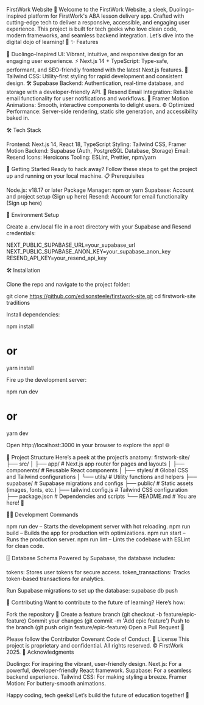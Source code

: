 FirstWork Website 🚀
Welcome to the FirstWork Website, a sleek, Duolingo-inspired platform for FirstWork's ABA lesson delivery app. Crafted with cutting-edge tech to deliver a responsive, accessible, and engaging user experience. This project is built for tech geeks who love clean code, modern frameworks, and seamless backend integration. Let’s dive into the digital dojo of learning! 🥋
✨ Features

🎨 Duolingo-Inspired UI: Vibrant, intuitive, and responsive design for an engaging user experience.
⚡ Next.js 14 + TypeScript: Type-safe, performant, and SEO-friendly frontend with the latest Next.js features.
💅 Tailwind CSS: Utility-first styling for rapid development and consistent design.
🛠️ Supabase Backend: Authentication, real-time database, and storage with a developer-friendly API.
📧 Resend Email Integration: Reliable email functionality for user notifications and workflows.
🎥 Framer Motion Animations: Smooth, interactive components to delight users.
⚙️ Optimized Performance: Server-side rendering, static site generation, and accessibility baked in.

🛠️ Tech Stack

Frontend: Next.js 14, React 18, TypeScript
Styling: Tailwind CSS, Framer Motion
Backend: Supabase (Auth, PostgreSQL Database, Storage)
Email: Resend
Icons: Heroicons
Tooling: ESLint, Prettier, npm/yarn

🚀 Getting Started
Ready to hack away? Follow these steps to get the project up and running on your local machine.
📋 Prerequisites

Node.js: v18.17 or later
Package Manager: npm or yarn
Supabase: Account and project setup (Sign up here)
Resend: Account for email functionality (Sign up here)

🔧 Environment Setup

Create a .env.local file in a root directory with your Supabase and Resend credentials:

NEXT_PUBLIC_SUPABASE_URL=your_supabase_url
NEXT_PUBLIC_SUPABASE_ANON_KEY=your_supabase_anon_key
RESEND_API_KEY=your_resend_api_key

🛠️ Installation

Clone the repo and navigate to the project folder:

git clone https://github.com/edisonsteele/firstwork-site.git
cd firstwork-site
 traditions


Install dependencies:

npm install
# or
yarn install


Fire up the development server:

npm run dev
# or
yarn dev


Open http://localhost:3000 in your browser to explore the app! 🌐

📂 Project Structure
Here’s a peek at the project’s anatomy:
firstwork-site/
├── src/
│   ├── app/              # Next.js app router for pages and layouts
│   ├── components/       # Reusable React components
│   ├── styles/           # Global CSS and Tailwind configurations
│   └── utils/            # Utility functions and helpers
├── supabase/             # Supabase migrations and configs
├── public/               # Static assets (images, fonts, etc.)
├── tailwind.config.js    # Tailwind CSS configuration
├── package.json          # Dependencies and scripts
└── README.md             # You are here! 👀

🧑‍💻 Development Commands

npm run dev – Starts the development server with hot reloading.
npm run build – Builds the app for production with optimizations.
npm run start – Runs the production server.
npm run lint – Lints the codebase with ESLint for clean code.

🗄️ Database Schema
Powered by Supabase, the database includes:

tokens: Stores user tokens for secure access.
token_transactions: Tracks token-based transactions for analytics.

Run Supabase migrations to set up the database:
supabase db push

🤝 Contributing
Want to contribute to the future of learning? Here’s how:

Fork the repository 🍴
Create a feature branch (git checkout -b feature/epic-feature)
Commit your changes (git commit -m 'Add epic feature')
Push to the branch (git push origin feature/epic-feature)
Open a Pull Request 🚀

Please follow the Contributor Covenant Code of Conduct.
📜 License
This project is proprietary and confidential. All rights reserved. © FirstWork 2025.
🙌 Acknowledgments

Duolingo: For inspiring the vibrant, user-friendly design.
Next.js: For a powerful, developer-friendly React framework.
Supabase: For a seamless backend experience.
Tailwind CSS: For making styling a breeze.
Framer Motion: For buttery-smooth animations.

Happy coding, tech geeks! Let’s build the future of education together! 🚀
